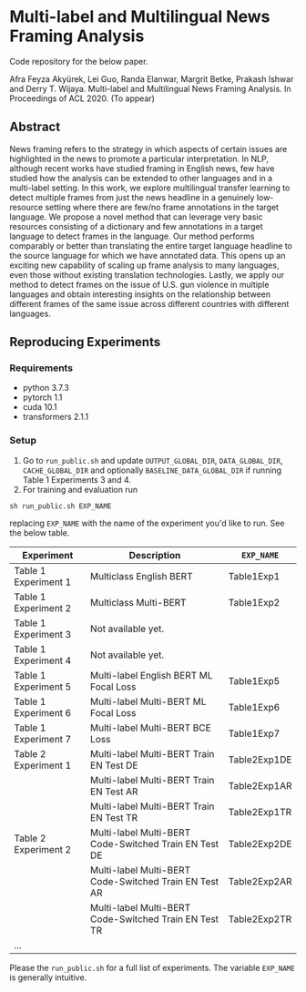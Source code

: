 # Multi-label and Multilingual News Framing Analysis

Code repository for the below paper.

Afra Feyza Akyürek, Lei Guo, Randa Elanwar, Margrit Betke, Prakash Ishwar and Derry T. Wijaya. Multi-label and Multilingual News Framing Analysis. In Proceedings of ACL 2020. (To appear)

## Abstract

News framing refers to the strategy in which aspects of certain issues are highlighted in the news to promote a particular interpretation. In NLP, although recent works have studied framing in English news, few have studied how the analysis can  be extended to other languages and in a multi-label setting. In this work, we explore multilingual transfer learning to detect multiple frames from just the news headline in a genuinely low-resource setting where there are few/no frame annotations in the target language. We propose a novel method that can leverage very basic resources consisting of a dictionary and few annotations in a target language to detect frames in the language. Our method performs comparably or better than translating the entire target language headline to the source language for which we have annotated data. This opens up an exciting new capability of scaling up frame analysis to many languages, even those without existing translation technologies. Lastly, we apply our method to detect frames on the issue of U.S. gun violence in multiple languages and  obtain interesting insights on the relationship between different frames of the same issue across different countries with different languages.


## Reproducing Experiments

### Requirements

* python 3.7.3   
* pytorch 1.1
* cuda 10.1
* transformers 2.1.1


### Setup

1. Go to `run_public.sh` and update `OUTPUT_GLOBAL_DIR`, `DATA_GLOBAL_DIR`, `CACHE_GLOBAL_DIR` and optionally `BASELINE_DATA_GLOBAL_DIR` if running Table 1 Experiments 3 and 4.
2. For training and evaluation run

```
sh run_public.sh EXP_NAME
```

replacing `EXP_NAME` with the name of the experiment you'd like to run. See the below table.

| Experiment           | Description                            | `EXP_NAME` |
|----------------------|----------------------------------------|-----------------|
| Table 1 Experiment 1 | Multiclass English BERT                | Table1Exp1      |
| Table 1 Experiment 2 | Multiclass Multi-BERT                  | Table1Exp2      |
| Table 1 Experiment 3 | Not available yet.                     |                 |
| Table 1 Experiment 4 | Not available yet.                     |                 |
| Table 1 Experiment 5 | Multi-label English BERT ML Focal Loss | Table1Exp5      |
| Table 1 Experiment 6 | Multi-label Multi-BERT ML Focal Loss   | Table1Exp6      |
| Table 1 Experiment 7 | Multi-label Multi-BERT BCE Loss        | Table1Exp7      |
| Table 2 Experiment 1 | Multi-label Multi-BERT Train EN Test DE| Table2Exp1DE    |
| | Multi-label Multi-BERT Train EN Test AR|Table2Exp1AR |
| | Multi-label Multi-BERT Train EN Test TR|Table2Exp1TR |
| Table 2 Experiment 2 | Multi-label Multi-BERT Code-Switched Train EN Test DE| Table2Exp2DE    |
| | Multi-label Multi-BERT Code-Switched Train EN Test AR|Table2Exp2AR |
| | Multi-label Multi-BERT Code-Switched Train EN Test TR|Table2Exp2TR |
|...|

Please the `run_public.sh` for a full list of experiments. The variable `EXP_NAME` is generally intuitive.
